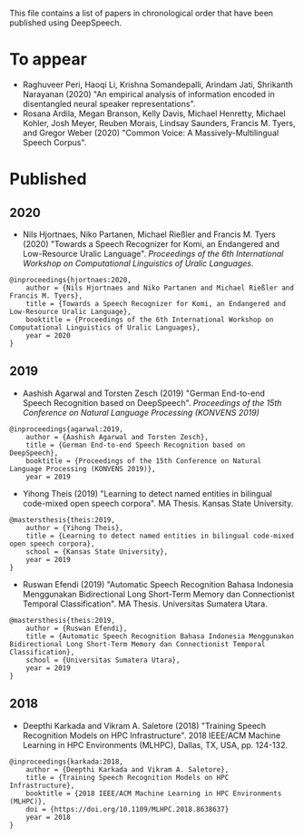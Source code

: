 This file contains a list of papers in chronological order that have been published 
using DeepSpeech.

To appear
==========

* Raghuveer Peri, Haoqi Li, Krishna Somandepalli, Arindam Jati, Shrikanth Narayanan (2020) "An empirical analysis of information encoded in disentangled neural speaker representations". 
* Rosana Ardila, Megan Branson, Kelly Davis, Michael Henretty, Michael Kohler, Josh Meyer, Reuben Morais, Lindsay Saunders, Francis M. Tyers, and Gregor Weber (2020) "Common Voice: A Massively-Multilingual Speech Corpus".

Published 
==========

2020
----------

* Nils Hjortnaes, Niko Partanen, Michael Rießler and Francis M. Tyers (2020) 
"Towards a Speech Recognizer for Komi, an Endangered and Low-Resource Uralic Language". *Proceedings of the 6th International Workshop on Computational Linguistics of Uralic Languages*.

```
@inproceedings{hjortnaes:2020,
    author = {Nils Hjortnaes and Niko Partanen and Michael Rießler and Francis M. Tyers},
    title = {Towards a Speech Recognizer for Komi, an Endangered and Low-Resource Uralic Language},
    booktitle = {Proceedings of the 6th International Workshop on Computational Linguistics of Uralic Languages},
    year = 2020
}
```

2019
----------

* Aashish Agarwal and Torsten Zesch (2019) "German End-to-end Speech Recognition based on DeepSpeech". *Proceedings of the 15th Conference on Natural Language Processing (KONVENS 2019)*

```
@inproceedings{agarwal:2019,
    author = {Aashish Agarwal and Torsten Zesch},
    title = {German End-to-end Speech Recognition based on DeepSpeech},
    booktitle = {Proceedings of the 15th Conference on Natural Language Processing (KONVENS 2019)},
    year = 2019
```


* Yihong Theis (2019) "Learning to detect named entities in bilingual code-mixed open speech corpora". MA Thesis. Kansas State University.

```
@mastersthesis{theis:2019,
    author = {Yihong Theis},
    title = {Learning to detect named entities in bilingual code-mixed open speech corpora},
    school = {Kansas State University},
    year = 2019
}
```

* Ruswan Efendi (2019) "Automatic Speech Recognition Bahasa Indonesia Menggunakan Bidirectional Long Short-Term Memory dan Connectionist Temporal Classification". MA Thesis. Universitas Sumatera Utara.

```
@mastersthesis{theis:2019,
    author = {Ruswan Efendi},
    title = {Automatic Speech Recognition Bahasa Indonesia Menggunakan Bidirectional Long Short-Term Memory dan Connectionist Temporal Classification},
    school = {Universitas Sumatera Utara},
    year = 2019
}
```

2018
------------

*  Deepthi Karkada and Vikram A. Saletore (2018) "Training Speech Recognition Models on HPC Infrastructure". 2018 IEEE/ACM Machine Learning in HPC Environments (MLHPC), Dallas, TX, USA, pp. 124-132.

```
@inproceedings{karkada:2018,
    author = {Deepthi Karkada and Vikram A. Saletore},
    title = {Training Speech Recognition Models on HPC Infrastructure},
    booktitle = {2018 IEEE/ACM Machine Learning in HPC Environments (MLHPC)},
    doi = {https://doi.org/10.1109/MLHPC.2018.8638637}
    year = 2018
}    
```
